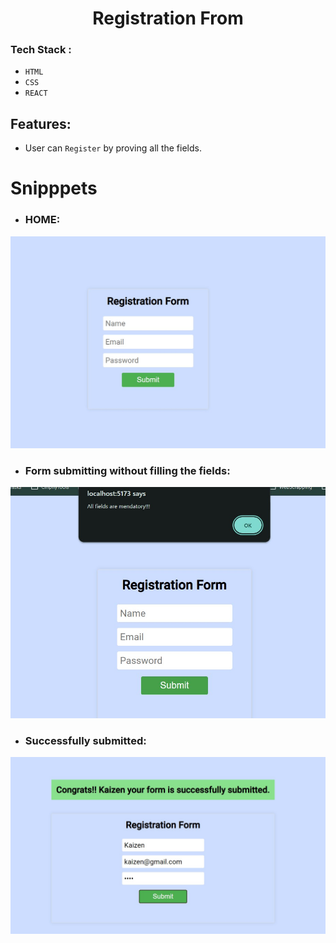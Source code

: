 
<h1 align="center">  Registration From </h1>

### Tech Stack :
- `HTML`
- `CSS`
- `REACT`
## Features:
- User can `Register`  by proving all the fields. <br/>


# Snipppets

- ### HOME: <br/>
![home](./SS_App/1_home.jpg)

- ### Form submitting without  filling the fields: <br/>
![add](./SS_App/2_SubmitWithoutEnterAllFeild.jpg)

- ### Successfully submitted: <br/>
![add](./SS_App/3_formSubmiteSuccess.jpg)